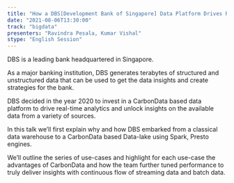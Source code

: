 ```yaml
---
title: "How a DBS[Development Bank of Singapore] Data Platform Drives Real-time Insights & Analytics using Apache CarbonData"
date: "2021-08-06T13:30:00" 
track: "bigdata"
presenters: "Ravindra Pesala, Kumar Vishal"
stype: "English Session"
---
```

DBS is a leading bank headquartered in Singapore.
 

 As a major banking institution, DBS generates terabytes of structured and unstructured data that can be used to get the data insights and create strategies for the bank.
 

 DBS decided in the year 2020 to invest in a CarbonData based data platform to drive real-time analytics and unlock insights on the available data from a variety of sources.
 

 In this talk we’ll first explain why and how DBS embarked from a classical data warehouse to a CarbonData based Data-lake using Spark, Presto engines.
 

 We’ll outline the series of use-cases and highlight for each use-case the advantages of CarbonData and how the team further tuned performance to truly deliver insights with continuous flow of streaming data and batch data.